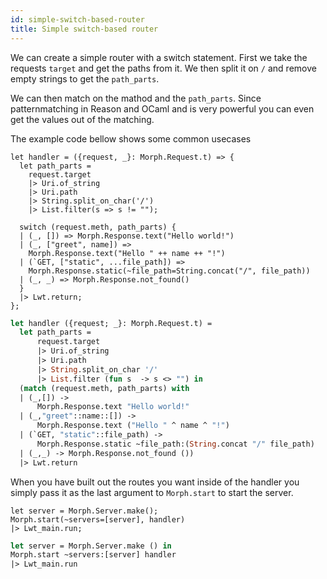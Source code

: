 ```yaml
---
id: simple-switch-based-router
title: Simple switch-based router
---
```


We can create a simple router with a switch statement. First we take the requests `target` and get the paths from it. We then split it on `/` and remove empty strings to get the `path_parts`.

We can then match on the mathod and the `path_parts`. Since patternmatching in Reason and OCaml and is very powerful you can even get the values out of the matching.

The example code bellow shows some common usecases

<!--DOCUSAURUS_CODE_TABS-->
<!--Reason-->

```reason
let handler = ({request, _}: Morph.Request.t) => {
  let path_parts =
    request.target
    |> Uri.of_string
    |> Uri.path
    |> String.split_on_char('/')
    |> List.filter(s => s != "");

  switch (request.meth, path_parts) {
  | (_, []) => Morph.Response.text("Hello world!")
  | (_, ["greet", name]) =>
    Morph.Response.text("Hello " ++ name ++ "!")
  | (`GET, ["static", ...file_path]) =>
    Morph.Response.static(~file_path=String.concat("/", file_path))
  | (_, _) => Morph.Response.not_found()
  }
  |> Lwt.return;
};
```

<!--OCaml-->

```ocaml
let handler ({request; _}: Morph.Request.t) =
  let path_parts =
      request.target
      |> Uri.of_string
      |> Uri.path
      |> String.split_on_char '/'
      |> List.filter (fun s  -> s <> "") in
  (match (request.meth, path_parts) with
  | (_,[]) ->
      Morph.Response.text "Hello world!"
  | (_,"greet"::name::[]) ->
      Morph.Response.text ("Hello " ^ name ^ "!")
  | (`GET, "static"::file_path) ->
      Morph.Response.static ~file_path:(String.concat "/" file_path)
  | (_,_) -> Morph.Response.not_found ())
  |> Lwt.return
```

<!--END_DOCUSAURUS_CODE_TABS-->

When you have built out the routes you want inside of the handler you simply pass it as the last argument to `Morph.start` to start the server.

<!--DOCUSAURUS_CODE_TABS-->
<!--Reason-->

```reason
let server = Morph.Server.make();
Morph.start(~servers=[server], handler)
|> Lwt_main.run;
```

<!--OCaml-->

```ocaml
let server = Morph.Server.make () in
Morph.start ~servers:[server] handler
|> Lwt_main.run
```

<!--END_DOCUSAURUS_CODE_TABS-->

